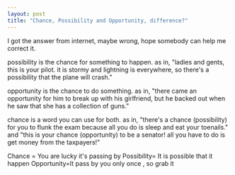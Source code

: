 ```yaml
---
layout: post
title: "Chance, Possibility and Opportunity, difference?"
---
```


I got the answer from internet, maybe wrong, hope somebody can help me correct it.

possibility is the chance for something to happen.
as in, "ladies and gents, this is your pilot. it is stormy and lightning is everywhere, so there's a possibility that the plane will crash."

opportunity is the chance to do something.
as in, "there came an opportunity for him to break up with his girlfriend, but he backed out when he saw that she has a collection of guns."

chance is a word you can use for both.
as in, "there's a chance (possibility) for you to flunk the exam because all you do is sleep and eat your toenails."
and "this is your chance (opportunity) to be a senator! all you have to do is get money from the taxpayers!"

Chance = You are lucky it's passing by
Possibility= It is possible that it happen
Opportunity=It pass by you only once , so grab it